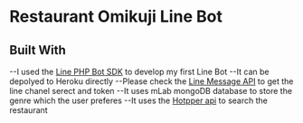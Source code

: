 
# Restaurant Omikuji Line Bot


## Built With

--I used the [Line PHP Bot SDK](https://github.com/line/line-bot-sdk-php) to develop my first Line Bot
--It can be depolyed to Heroku directly
--Please check the [Line Message API](https://developers.line.me/en/docs/messaging-api/getting-started/) to get the line chanel serect and token
--It uses mLab mongoDB database to store the genre which the user preferes
--It uses the [Hotpper api](https://webservice.recruit.co.jp/hotpepper/reference.html) to search the restaurant

